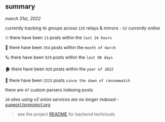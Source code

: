 
## summary
_march 31st, 2022_

currently tracking `95` groups across `135` relays & mirrors - _`52` currently online_

⏲ there have been `13` posts within the `last 24 hours`

🦈 there have been `354` posts within the `month of march`

🪐 there have been `929` posts within the `last 90 days`

🏚 there have been `929` posts within the `year of 2022`

🦕 there have been `3215` posts `since the dawn of ransomwatch`

there are `47` custom parsers indexing posts

_`20` sites using v2 onion services are no longer indexed - [support.torproject.org](https://support.torproject.org/onionservices/v2-deprecation/)_

> see the project [README](https://github.com/thetanz/ransomwatch#ransomwatch--) for backend technicals
